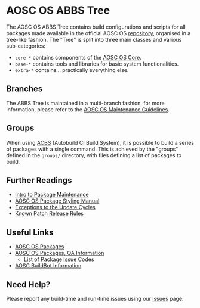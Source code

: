 AOSC OS ABBS Tree
=================

The AOSC OS ABBS Tree contains build configurations and scripts for all
packages made available in the official AOSC OS
[repository](https://repo.aosc.io), organised in a tree-like fashion. The "Tree"
is split into three main classes and various sub-categories:

- `core-*` contains components of the [AOSC OS Core](README.CORE.md).
- `base-*` contains tools and libraries for basic system functionalities.
- `extra-*` contains... practically everything else.

Branches
--------

The ABBS Tree is maintained in a multi-branch fashion, for more information,
please refer to the [AOSC OS Maintenance Guidelines](https://wiki.aosc.io/en/dev-sys-maintenance-guidelines).

Groups
------

When using [ACBS](https://github.com/AOSC-Dev/acbs/) (Autobuild CI Build System),
it is possible to build a series of packages with a single command. This is
achieved by the "groups" defined in the `groups/` directory, with files defining
a list of packages to build.

Further Readings
----------------

- [Intro to Package Maintenance](https://wiki.aosc.io/en/dev-sys-packaging-intro)
- [AOSC OS Package Styling Manual](https://wiki.aosc.io/en/dev-sys-package-styling-manual)
- [Exceptions to the Update Cycles](https://wiki.aosc.io/en/dev-sys-cycle-exceptions)
- [Known Patch Release Rules](https://wiki.aosc.io/en/dev-sys-known-patch-release-rules)

Useful Links
------------

- [AOSC OS Packages](https://packages.aosc.io/)
- [AOSC OS Packages, QA Information](https://packages.aosc.io/qa/)
    - [List of Package Issue Codes](https://wiki.aosc.io/en/dev-sys-qa-issue-codes)
- [AOSC BuildBot Information](https://wiki.aosc.io/en/infra-buildbots)

Need Help?
----------

Please report any build-time and run-time issues using our
[issues](https://github.com/AOSC-Dev/aosc-os-abbs/issues/new/choose) page.
